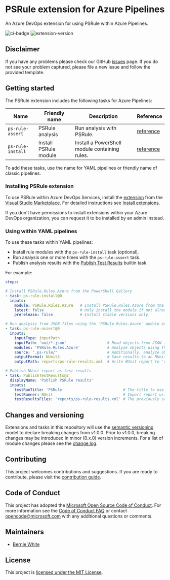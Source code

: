 # PSRule extension for Azure Pipelines

An Azure DevOps extension for using PSRule within Azure Pipelines.

![ci-badge] ![extension-version]

## Disclaimer

If you have any problems please check our GitHub [issues] page.
If you do not see your problem captured, please file a new issue and follow the provided template.

## Getting started

The PSRule extension includes the following tasks for Azure Pipelines:

Name                | Friendly name   | Description | Reference
----                | -------------   | ----------- | ---------
`ps-rule-assert`    | PSRule analysis | Run analysis with PSRule. | [reference][ps-rule-assert]
`ps-rule-install`   | Install PSRule module | Install a PowerShell module containing rules. | [reference][ps-rule-install]

To add these tasks, use the name for YAML pipelines or friendly name of classic pipelines.

### Installing PSRule extension

To use PSRule within Azure DevOps Services, install the [extension] from the [Visual Studio Marketplace][extension].
For detailed instructions see [Install extensions][extension-install].

If you don't have permissions to install extensions within your Azure DevOps organization,
you can request it to be installed by an admin instead.

### Using within YAML pipelines

To use these tasks within YAML pipelines:

- Install rule modules with the `ps-rule-install` task (optional).
- Run analysis one or more times with the `ps-rule-assert` task.
- Publish analysis results with the [Publish Test Results](https://docs.microsoft.com/en-us/azure/devops/pipelines/tasks/test/publish-test-results?view=azure-devops&tabs=yaml) builtin task.

For example:

```yaml
steps:

# Install PSRule.Rules.Azure from the PowerShell Gallery
- task: ps-rule-install@0
  inputs:
    module: PSRule.Rules.Azure   # Install PSRule.Rules.Azure from the PowerShell Gallery.
    latest: false                # Only install the module if not already installed.
    prerelease: false            # Install stable versions only.

# Run analysis from JSON files using the `PSRule.Rules.Azure` module and custom rules from `.ps-rule/`.
- task: ps-rule-assert@0
  inputs:
    inputType: inputPath
    inputPath: 'out/*.json'                  # Read objects from JSON files in 'out/'.
    modules: 'PSRule.Rules.Azure'            # Analyze objects using the rules within the PSRule.Rules.Azure PowerShell module.
    source: '.ps-rule/'                      # Additionally, analyze object using custom rules from '.ps-rule/'.
    outputFormat: NUnit3                     # Save results to an NUnit report.
    outputPath: reports/ps-rule-results.xml  # Write NUnit report to 'reports/ps-rule-results.xml'.

# Publish NUnit report as test results
- task: PublishTestResults@2
  displayName: 'Publish PSRule results'
  inputs:
    testRunTitle: 'PSRule'                          # The title to use for the test run.
    testRunner: NUnit                               # Import report using the NUnit format.
    testResultsFiles: 'reports/ps-rule-results.xml' # The previously saved NUnit report.
```

## Changes and versioning

Extensions and tasks in this repository will use the [semantic versioning](http://semver.org/) model to declare breaking changes from v1.0.0.
Prior to v1.0.0, breaking changes may be introduced in minor (0.x.0) version increments.
For a list of module changes please see the [change log].

## Contributing

This project welcomes contributions and suggestions.
If you are ready to contribute, please visit the [contribution guide].

## Code of Conduct

This project has adopted the [Microsoft Open Source Code of Conduct](https://opensource.microsoft.com/codeofconduct/).
For more information see the [Code of Conduct FAQ](https://opensource.microsoft.com/codeofconduct/faq/)
or contact [opencode@microsoft.com](mailto:opencode@microsoft.com) with any additional questions or comments.

## Maintainers

- [Bernie White](https://github.com/BernieWhite)

## License

This project is [licensed under the MIT License][license].

[issues]: https://github.com/Microsoft/PSRule-pipelines/issues
[ci-badge]: https://dev.azure.com/bewhite/PSRule-pipelines/_apis/build/status/PSRule-pipelines-CI?branchName=main
[extension]: https://marketplace.visualstudio.com/items?itemName=bewhite.ps-rule
[extension-install]: https://docs.microsoft.com/en-us/azure/devops/marketplace/install-extension?view=azure-devops&tabs=browser
[extension-version]: https://vsmarketplacebadge.apphb.com/version/bewhite.ps-rule.svg
[ps-rule-assert]: docs/tasks.md#ps-rule-assert
[ps-rule-install]: docs/tasks.md#ps-rule-install
[contribution guide]: https://github.com/Microsoft/PSRule-pipelines/blob/main/CONTRIBUTING.md
[change log]: https://github.com/Microsoft/PSRule-pipelines/blob/main/CHANGELOG.md
[license]: https://github.com/Microsoft/PSRule-pipelines/blob/main/LICENSE
